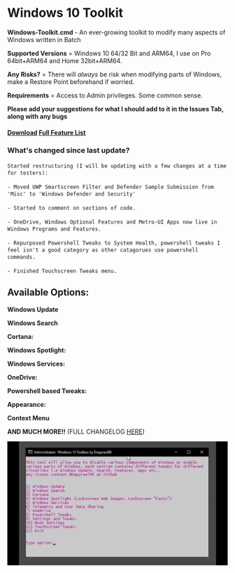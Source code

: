 # Windows 10 Toolkit

**Windows-Toolkit.cmd**  - An ever-growing toolkit to modify many aspects of Windows written in Batch

**Supported Versions** = Windows 10 64/32 Bit and ARM64, I use on Pro 64bit+ARM64 and Home 32bit+ARM64.

**Any Risks?** = There will _always_ be risk when modifying parts of Windows, make a Restore Point beforehand if worried.

**Requirements** = Access to Admin privileges. Some common sense.

**Please add your suggestions for what I should add to it in the Issues Tab, along with any bugs**

#### **[Download](https://github.com/Empyreal96/win-10-services-toolbox/raw/master/Windows-Toolkit.cmd)** **[Full Feature List](https://github.com/Empyreal96/win-10-services-toolbox/raw/master/changelog.md)**

### What's changed since last update?

```
Started restructuring (I will be updating with a few changes at a time for testers):

- Moved UWP Smartscreen Filter and Defender Sample Submission from 'Misc' to 'Windows Defender and Security'

- Started to comment on sections of code.

- OneDrive, Windows Optional Features and Metro-UI Apps now live in Windows Programs and Features. 

- Repurposed Powershell Tweaks to System Health, powershell tweaks I feel isn't a good category as other catagorues use powershell commands.

- Finished Touchscreen Tweaks menu.
```



## Available Options:

**Windows Update**

**Windows Search**

**Cortana:**

**Windows Spotlight:**

**Windows Services:**

**OneDrive:**

**Powershell based Tweaks:**

**Appearance:**

**Context Menu**

**AND MUCH MORE!!** (FULL CHANGELOG [HERE](https://github.com/Empyreal96/win-10-services-toolbox/raw/master/changelog.md))

![ToolScreen](https://github.com/Empyreal96/win-10-services-toolbox/blob/master/Update%20Switch%20Screens/screen2.gif)


